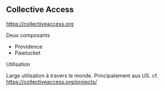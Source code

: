 ## Collective Access

https://collectiveaccess.org

Deux composants

- Providence
- Pawtucket

Utilisation

Large utilisation à travers le monde. Principalement aux US. cf. https://collectiveaccess.org/projects/